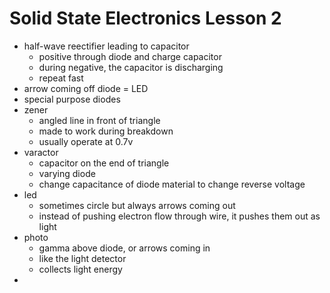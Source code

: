 # Solid State Electronics Lesson 2
- half-wave reectifier leading to capacitor
  - positive through diode and charge capacitor
  - during negative, the capacitor is discharging
  - repeat fast
- arrow coming off diode = LED
- special purpose diodes
- zener
  - angled line in front of triangle
  - made to work during breakdown
  - usually operate at 0.7v
- varactor
  - capacitor on the end of triangle
  - varying diode
  - change capacitance of diode material to change reverse voltage
- led
  - sometimes circle but always arrows coming out
  - instead of pushing electron flow through wire, it pushes them out as light
- photo
  - gamma above diode, or arrows coming in
  - like the light detector
  - collects light energy
- 
